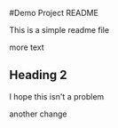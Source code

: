 #Demo Project README

This is a simple readme file

more text

## Heading 2

I hope this isn't a problem

another change
